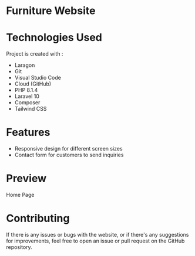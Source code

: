 # Furniture Website

# Technologies Used
Project is created with :
* Laragon
* Git
* Visual Studio Code
* Cloud (GitHub)
* PHP 8.1.4
* Laravel 10
* Composer
* Tailwind CSS

# Features
* Responsive design for different screen sizes
* Contact form for customers to send inquiries

# Preview
Home Page


# Contributing
If there is any issues or bugs with the website, or if there's any suggestions for improvements, feel free to open an issue or pull request on the GitHub repository.
